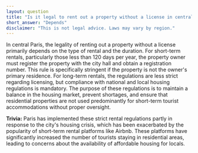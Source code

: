 ```yaml
---
layout: question
title: "Is it legal to rent out a property without a license in central Paris?"
short_answer: "Depends"
disclaimer: "This is not legal advice. Laws may vary by region."
---
```


In central Paris, the legality of renting out a property without a license primarily depends on the type of rental and the duration. For short-term rentals, particularly those less than 120 days per year, the property owner must register the property with the city hall and obtain a registration number. This rule is specifically stringent if the property is not the owner's primary residence. For long-term rentals, the regulations are less strict regarding licensing, but compliance with national and local housing regulations is mandatory. The purpose of these regulations is to maintain a balance in the housing market, prevent shortages, and ensure that residential properties are not used predominantly for short-term tourist accommodations without proper oversight.

**Trivia:** Paris has implemented these strict rental regulations partly in response to the city's housing crisis, which has been exacerbated by the popularity of short-term rental platforms like Airbnb. These platforms have significantly increased the number of tourists staying in residential areas, leading to concerns about the availability of affordable housing for locals.
